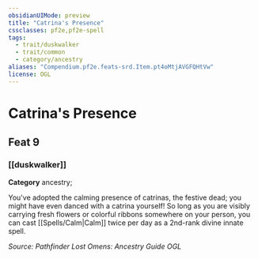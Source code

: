 ```yaml
---
obsidianUIMode: preview
title: "Catrina's Presence"
cssclasses: pf2e,pf2e-spell
tags:
  - trait/duskwalker
  - trait/common
  - category/ancestry
aliases: "Compendium.pf2e.feats-srd.Item.pt4oMtjAVGFQHtVw"
license: OGL
---
```

# Catrina's Presence
## Feat 9
### [[duskwalker]]

**Category** ancestry; 




You've adopted the calming presence of catrinas, the festive dead; you might have even danced with a catrina yourself! So long as you are visibly carrying fresh flowers or colorful ribbons somewhere on your person, you can cast [[Spells/Calm|Calm]] twice per day as a 2nd-rank divine innate spell.

*Source: Pathfinder Lost Omens: Ancestry Guide*
*OGL*